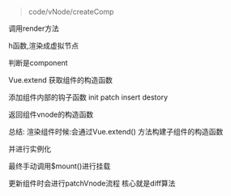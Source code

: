 > code/vNode/createComp

调用render方法

h函数,渲染成虚拟节点

判断是component

Vue.extend      获取组件的构造函数

添加组件内部的钩子函数  init  patch  insert  destory


返回组件vnode的构造函数


总结:
渲染组件时候:会通过Vue.extend() 方法构建子组件的构造函数

并进行实例化

最终手动调用$mount()进行挂载

更新组件时会进行patchVnode流程
核心就是diff算法 

